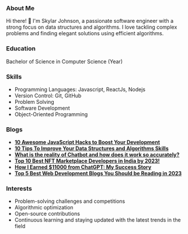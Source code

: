 <h3>About Me</h3>
<p>Hi there! 👋 I'm Skylar Johnson, a passionate software engineer with a strong focus on data structures and algorithms. I love tackling complex problems and finding elegant solutions using efficient algorithms.</p>
<h3>Education</h3>
<p>Bachelor of Science in Computer Science (Year)</p>
<h3>Skills</h3>
<ul>
<li>Programming Languages: Javascript, ReactJs, Nodejs</li>
<li>Version Control: Git, GitHub</li>
<li>Problem Solving</li>
<li>Software Development</li>
<li>Object-Oriented Programming</li>
</ul>
<h3>Blogs</h3>
<ul>
<li><strong><a href="https://codegirljs.medium.com/10-awesome-javascript-hacks-to-boost-your-development-f347bb46d625?source=user_profile---------0----------------------------">10 Awesome JavaScript Hacks to Boost Your Development</a></strong></li>
<li><strong><a href="https://codegirljs.medium.com/10-tips-to-improve-your-data-structures-and-algorithms-skills-a38938a38b77?source=user_profile---------1----------------------------">10 Tips To Improve Your Data Structures and Algorithms Skills</a></strong></li>
<li><strong><a href="https://codegirljs.medium.com/what-is-the-reality-of-chatbot-and-how-does-it-work-so-accurately-92c682290d3e?source=user_profile---------3----------------------------">What is the reality of Chatbot and how does it work so accurately?</a></strong></li>
<li><strong><a href="https://codegirljs.medium.com/top-5-best-nft-marketplace-developers-in-india-by-2023-98b3debdc037?source=user_profile---------10----------------------------">Top 10 Best NFT Marketplace Developers in India by 2023!</a></strong></li>
<li><strong><a href="https://codegirljs.medium.com/how-i-earned-11000-from-chatgpt-my-success-story-e03c8033d68c?source=user_profile---------13----------------------------">How I Earned $11000 from ChatGPT: My Success Story</a></strong></li>
<li><strong><a href="https://codegirljs.medium.com/top-5-best-web-development-blogs-you-should-be-reading-in-2023-6891bff29f9b?source=user_profile---------16----------------------------">Top 5 Best Web Development Blogs You Should be Reading in 2023</a></strong></li>
</ul>
<h3>Interests</h3>
<ul>
<li>Problem-solving challenges and competitions</li>
<li>Algorithmic optimization</li>
<li>Open-source contributions</li>
<li>Continuous learning and staying updated with the latest trends in the field</li>
</ul>
